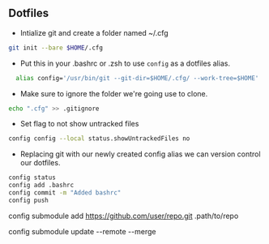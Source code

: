## Dotfiles
- Intialize git and create a folder named ~/.cfg
```bash
git init --bare $HOME/.cfg
```
- Put this in your .bashrc or .zsh to use `config` as a dotfiles alias.  
```bash
  alias config='/usr/bin/git --git-dir=$HOME/.cfg/ --work-tree=$HOME'
```

- Make sure to ignore the folder we're going use to clone.  
```bash
echo ".cfg" >> .gitignore
```
- Set flag to not show untracked files  
```bash
config config --local status.showUntrackedFiles no
```
- Replacing git with our newly created config alias we can version control our
  dotfiles.
```bash
config status
config add .bashrc
config commit -m "Added bashrc"
config push
```
config submodule add https://github.com/user/repo.git .path/to/repo  

config submodule update --remote --merge
